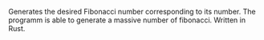 Generates the desired Fibonacci number corresponding to its number.
The programm is able to generate a massive number of fibonacci.
Written in Rust.
